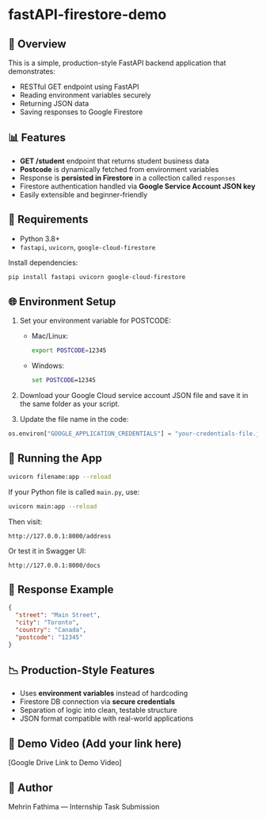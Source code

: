 # fastAPI-firestore-demo

## 🚀 Overview

This is a simple, production-style FastAPI backend application that demonstrates:

* RESTful GET endpoint using FastAPI
* Reading environment variables securely
* Returning JSON data
* Saving responses to Google Firestore

## 📊 Features

* **GET /student** endpoint that returns student business data
* **Postcode** is dynamically fetched from environment variables
* Response is **persisted in Firestore** in a collection called `responses`
* Firestore authentication handled via **Google Service Account JSON key**
* Easily extensible and beginner-friendly

## 📝 Requirements

* Python 3.8+
* `fastapi`, `uvicorn`, `google-cloud-firestore`

Install dependencies:

```bash
pip install fastapi uvicorn google-cloud-firestore
```

## 🌐 Environment Setup

1. Set your environment variable for POSTCODE:

   * Mac/Linux:

     ```bash
     export POSTCODE=12345
     ```
   * Windows:

     ```cmd
     set POSTCODE=12345
     ```

2. Download your Google Cloud service account JSON file and save it in the same folder as your script.

3. Update the file name in the code:

```python
os.environ["GOOGLE_APPLICATION_CREDENTIALS"] = "your-credentials-file.json"
```

## 🔧 Running the App

```bash
uvicorn filename:app --reload
```

If your Python file is called `main.py`, use:

```bash
uvicorn main:app --reload
```

Then visit:

```
http://127.0.0.1:8000/address
```

Or test it in Swagger UI:

```
http://127.0.0.1:8000/docs
```

## 📃 Response Example

```json
{
  "street": "Main Street",
  "city": "Toronto",
  "country": "Canada",
  "postcode": "12345"
}
```

## 📉 Production-Style Features

* Uses **environment variables** instead of hardcoding
* Firestore DB connection via **secure credentials**
* Separation of logic into clean, testable structure
* JSON format compatible with real-world applications

## 🎥 Demo Video (Add your link here)

\[Google Drive Link to Demo Video]

## 💼 Author

Mehrin Fathima — Internship Task Submission

